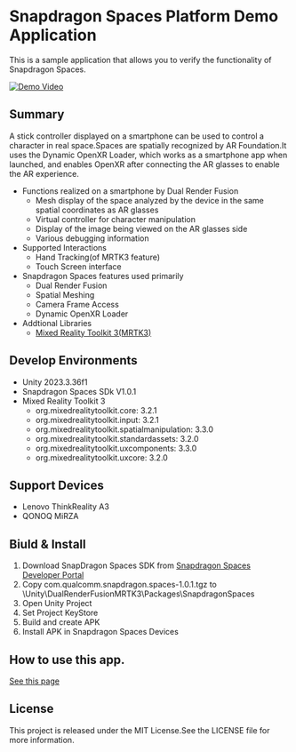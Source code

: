 # Snapdragon Spaces Platform Demo Application

This is a sample application that allows you to verify the functionality of Snapdragon Spaces.

[![Demo Video](https://img.youtube.com/vi/dyjCIETCc6c/0.jpg)](https://www.youtube.com/watch?v=dyjCIETCc6c)

## Summary
A stick controller displayed on a smartphone can be used to control a character in real space.Spaces are spatially recognized by AR Foundation.It uses the Dynamic OpenXR Loader, which works as a smartphone app when launched, and enables OpenXR after connecting the AR glasses to enable the AR experience.

- Functions realized on a smartphone by Dual Render Fusion
    - Mesh display of the space analyzed by the device in the same spatial coordinates as AR glasses
    - Virtual controller for character manipulation
    - Display of the image being viewed on the AR glasses side
    - Various debugging information
- Supported Interactions
    - Hand Tracking(of MRTK3 feature)
    - Touch Screen interface
- Snapdragon Spaces features used primarily
    - Dual Render Fusion
    - Spatial Meshing
    - Camera Frame Access
    - Dynamic OpenXR Loader
- Addtional Libraries
    - [Mixed Reality Toolkit 3(MRTK3)](https://github.com/MixedRealityToolkit/MixedRealityToolkit-Unity)

## Develop Environments

- Unity 2023.3.36f1
- Snapdragon Spaces SDk V1.0.1
- Mixed Reality Toolkit 3
   - org.mixedrealitytoolkit.core: 3.2.1
   - org.mixedrealitytoolkit.input: 3.2.1
   - org.mixedrealitytoolkit.spatialmanipulation: 3.3.0
   - org.mixedrealitytoolkit.standardassets: 3.2.0
   - org.mixedrealitytoolkit.uxcomponents: 3.3.0
   - org.mixedrealitytoolkit.uxcore: 3.2.0

## Support Devices

- Lenovo ThinkReality A3
- QONOQ MiRZA

## Biuld & Install

1. Download SnapDragon Spaces SDK from [Snapdragon Spaces Developer Portal](https://spaces.qualcomm.com/developer/)
1. Copy com.qualcomm.snapdragon.spaces-1.0.1.tgz to \Unity\DualRenderFusionMRTK3\Packages\SnapdragonSpaces
1. Open Unity Project
1. Set Project KeyStore
1. Build and create APK
1. Install APK in Snapdragon Spaces Devices

## How to use this app.

[See this page](HowToUse.md)

## License
This project is released under the MIT License.See the LICENSE file for more information.
